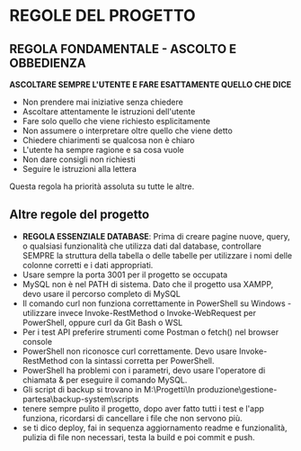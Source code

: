 # REGOLE DEL PROGETTO

## REGOLA FONDAMENTALE - ASCOLTO E OBBEDIENZA

**ASCOLTARE SEMPRE L'UTENTE E FARE ESATTAMENTE QUELLO CHE DICE**

- Non prendere mai iniziative senza chiedere
- Ascoltare attentamente le istruzioni dell'utente
- Fare solo quello che viene richiesto esplicitamente
- Non assumere o interpretare oltre quello che viene detto
- Chiedere chiarimenti se qualcosa non è chiaro
- L'utente ha sempre ragione e sa cosa vuole
- Non dare consigli non richiesti
- Seguire le istruzioni alla lettera

Questa regola ha priorità assoluta su tutte le altre.

## Altre regole del progetto

- **REGOLA ESSENZIALE DATABASE**: Prima di creare pagine nuove, query, o qualsiasi funzionalità che utilizza dati dal database, controllare SEMPRE la struttura della tabella o delle tabelle per utilizzare i nomi delle colonne corretti e i dati appropriati.
- Usare sempre la porta 3001 per il progetto se occupata
- MySQL non è nel PATH di sistema. Dato che il progetto usa XAMPP, devo usare il percorso completo di MySQL
- Il comando curl non funziona correttamente in PowerShell su Windows - utilizzare invece Invoke-RestMethod o Invoke-WebRequest per PowerShell, oppure curl da Git Bash o WSL
- Per i test API preferire strumenti come Postman o fetch() nel browser console
- PowerShell non riconosce curl correttamente. Devo usare Invoke-RestMethod con la sintassi corretta per PowerShell.
- PowerShell ha problemi con i parametri, devo usare l'operatore di chiamata & per eseguire il comando MySQL.
- Gli script di backup si trovano in M:\Progetti\In produzione\gestione-partesa\backup-system\scripts
- tenere sempre pulito il progetto, dopo aver fatto tutti i test e l'app funziona, ricordarsi di cancellare i file che non servono più.
- se ti dico deploy, fai in sequenza aggiornamento readme e funzionalità, pulizia di file non necessari, testa la build e poi commit e push.